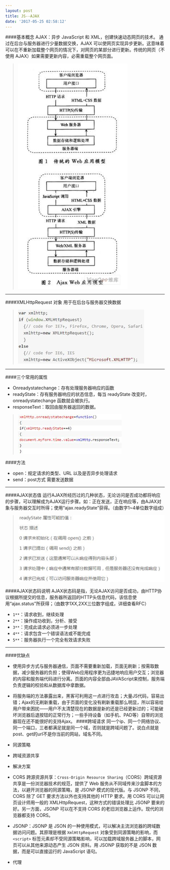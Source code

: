 ```yaml
---
layout: post
title: JS--AJAX
date: '2017-05-25 02:58:12'
---
```


####基本概念
AJAX：异步 JavaScript 和 XML，创建快速动态网页的技术。
通过在后台与服务器进行少量数据交换，AJAX 可以使网页实现异步更新。这意味着可以在不重新加载整个网页的情况下，对网页的某部分进行更新。传统的网页（不使用 AJAX）如果需要更新内容，必需重载整个网页面。
> ![The IE Box](/assets/images/2017/ja1.jpg)

---
####XMLHttpRequest 对象
用于在后台与服务器交换数据
> ![The IE Box](/assets/images/2017/ja3.jpg)

---
####三个常用的属性
* Onreadystatechange：存有处理服务器响应的函数
* readyState：存有服务器响应的状态信息，每当 readyState 改变时，onreadystatechange 函数就会被执行。
* responseText：取回由服务器返回的数据。
> ![The IE Box](/assets/images/2017/ja4.jpg)

####方法
* open：规定请求的类型、URL 以及是否异步处理请求
* send：post方式 需要发送数据

---
####AJAX状态值
运行AJAX所经历过的几种状态，无论访问是否成功都将响应的步骤，可以理解成为AJAX运行步骤。如：正在发送，正在响应等，由AJAX对象与服务器交互时所得；使用“ajax.readyState”获得。（由数字1~4单位数字组成）
> ![The IE Box](/assets/images/2017/ja5.jpg)

####AJAX状态码说明
AJAX状态码是指，无论AJAX访问是否成功，由HTTP协议根据所提交的信息，服务器所返回的HTTP头信息代码，该信息使用“ajax.status”所获得；（由数字1XX,2XX三位数字组成，详细查看RFC）

* `1**`：请求收到，继续处理
* `2**`：操作成功收到，分析、接受
* `3**`：完成此请求必须进一步处理
* `4**`：请求包含一个错误语法或不能完成
* `5**`：服务器执行一个完全有效请求失败

---
####优缺点
* 使用异步方式与服务器通信，页面不需要重新加载，页面无刷新；按需取数据，减少服务器的负担；使得Web应用程序更为迅捷地响应用户交互；浏览器的内容和服务端代码进行分离。页面的内容全部由JAVAScript来控制，服务端负责逻辑的校验和从数据库中拿数据。
* 将服务端的方法暴露出来，黑客可利用这一点进行攻击；大量JS代码，容易出错；Ajax的无刷新重载，由于页面的变化没有刷新重载那么明显，所以容易给用户带来困扰——用户不太清楚现在的数据是新的还是已经更新过的；可能破坏浏览器后退按钮的正常行为；一些手持设备（如手机、PAD等）自带的浏览器现在还不能很好的支持Ajax。
####跨域请求
同一个ip、同一个网络协议、同一个端口，三者都满足就是同一个域，否则就是跨域问题了。说白点就是post、get的url不是你当前的网站，域名不同。

* 同源策略
* 跨域资源共享
* 解决方案
 * CORS 跨源资源共享：`Cross-Origin Resource Sharing`（CORS）跨域资源共享是一份浏览器技术的规范，提供了 Web 服务从不同域传来沙盒脚本的方法，以避开浏览器的同源策略，是 JSONP 模式的现代版。与 JSONP 不同，CORS 除了 GET 要求方法以外也支持其他的 HTTP 要求。用 CORS 可以让网页设计师用一般的 XMLHttpRequest，这种方式的错误处理比 JSONP 要来的好。另一方面，JSONP 可以在不支持 CORS 的老旧浏览器上运作。现代的浏览器都支持 CORS。
 * JSONP：JSONP 是 JSON 的一种使用模式，可以解决主流浏览器的跨域数据访问问题。其原理是根据 `XmlHttpRequest` 对象受到同源策略的影响，而 `<script>` 标签元素却不受同源策略影响，可以加载跨域服务器上的脚本，网页可以从其他来源动态产生 JSON 资料。用 JSONP 获取的不是 JSON 数据，而是可以直接运行的 JavaScript 语句。
 * 代理


